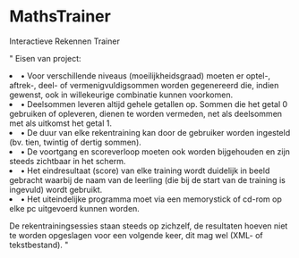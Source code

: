 # MathsTrainer
Interactieve Rekennen Trainer

" 
Eisen van project:
<li>• Voor verschillende niveaus (moeilijkheidsgraad) moeten er optel-, aftrek-, deel- of vermenigvuldigsommen worden gegenereerd die, indien gewenst, ook in willekeurige combinatie kunnen voorkomen.</li>
<li>• Deelsommen leveren altijd gehele getallen op. Sommen die het getal 0 gebruiken of opleveren, dienen te worden vermeden, net als deelsommen met als uitkomst het getal 1.</li>
<li>• De duur van elke rekentraining kan door de gebruiker worden ingesteld (bv. tien, twintig of dertig sommen).</li>
<li>• De voortgang en scoreverloop moeten ook worden bijgehouden en zijn steeds zichtbaar in het scherm.</li>
<li>• Het eindresultaat (score) van elke training wordt duidelijk in beeld gebracht waarbij de naam van de leerling (die bij de start van de training is ingevuld) wordt gebruikt.</li>
<li>• Het uiteindelijke programma moet via een memorystick of cd-rom op elke pc  uitgevoerd kunnen worden.</li>

De rekentrainingsessies staan steeds op zichzelf, de resultaten hoeven niet te worden opgeslagen voor een volgende keer, dit mag wel (XML- of tekstbestand). 
"
